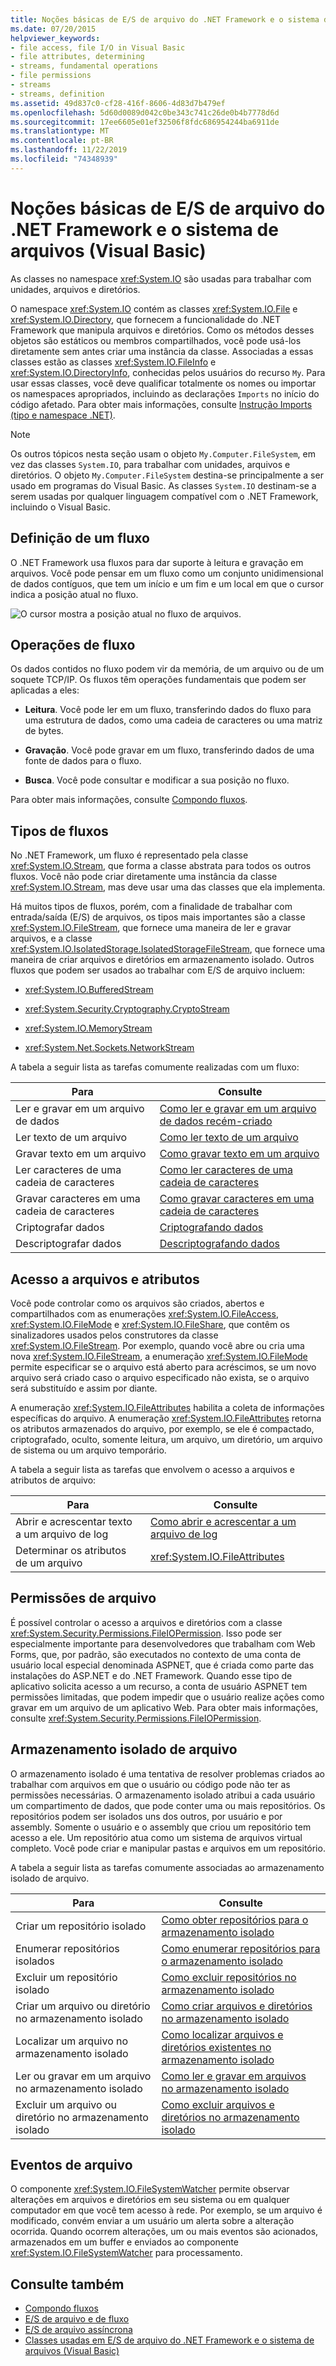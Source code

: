 ```yaml
---
title: Noções básicas de E/S de arquivo do .NET Framework e o sistema de arquivos
ms.date: 07/20/2015
helpviewer_keywords:
- file access, file I/O in Visual Basic
- file attributes, determining
- streams, fundamental operations
- file permissions
- streams
- streams, definition
ms.assetid: 49d837c0-cf28-416f-8606-4d83d7b479ef
ms.openlocfilehash: 5d60d0089d042c0be343c741c26de0b4b7778d6d
ms.sourcegitcommit: 17ee6605e01ef32506f8fdc686954244ba6911de
ms.translationtype: MT
ms.contentlocale: pt-BR
ms.lasthandoff: 11/22/2019
ms.locfileid: "74348939"
---
```

# <a name="basics-of-net-framework-file-io-and-the-file-system-visual-basic"></a>Noções básicas de E/S de arquivo do .NET Framework e o sistema de arquivos (Visual Basic)

As classes no namespace <xref:System.IO> são usadas para trabalhar com unidades, arquivos e diretórios.

O namespace <xref:System.IO> contém as classes <xref:System.IO.File> e <xref:System.IO.Directory>, que fornecem a funcionalidade do .NET Framework que manipula arquivos e diretórios. Como os métodos desses objetos são estáticos ou membros compartilhados, você pode usá-los diretamente sem antes criar uma instância da classe. Associadas a essas classes estão as classes <xref:System.IO.FileInfo> e <xref:System.IO.DirectoryInfo>, conhecidas pelos usuários do recurso `My`. Para usar essas classes, você deve qualificar totalmente os nomes ou importar os namespaces apropriados, incluindo as declarações `Imports` no início do código afetado. Para obter mais informações, consulte [Instrução Imports (tipo e namespace .NET)](../../../../visual-basic/language-reference/statements/imports-statement-net-namespace-and-type.md).

> [!NOTE]
> Os outros tópicos nesta seção usam o objeto `My.Computer.FileSystem`, em vez das classes `System.IO`, para trabalhar com unidades, arquivos e diretórios. O objeto `My.Computer.FileSystem` destina-se principalmente a ser usado em programas do Visual Basic. As classes `System.IO` destinam-se a serem usadas por qualquer linguagem compatível com o .NET Framework, incluindo o Visual Basic.

## <a name="definition-of-a-stream"></a>Definição de um fluxo

O .NET Framework usa fluxos para dar suporte à leitura e gravação em arquivos. Você pode pensar em um fluxo como um conjunto unidimensional de dados contíguos, que tem um início e um fim e um local em que o cursor indica a posição atual no fluxo.

![O cursor mostra a posição atual no fluxo de arquivos.](./media/basics-of-net-framework-file-io-and-the-file-system/filestream-cursor-position.gif)

## <a name="stream-operations"></a>Operações de fluxo

Os dados contidos no fluxo podem vir da memória, de um arquivo ou de um soquete TCP/IP. Os fluxos têm operações fundamentais que podem ser aplicadas a eles:

- **Leitura**. Você pode ler em um fluxo, transferindo dados do fluxo para uma estrutura de dados, como uma cadeia de caracteres ou uma matriz de bytes.

- **Gravação**. Você pode gravar em um fluxo, transferindo dados de uma fonte de dados para o fluxo.

- **Busca**. Você pode consultar e modificar a sua posição no fluxo.

Para obter mais informações, consulte [Compondo fluxos](../../../../standard/io/composing-streams.md).

## <a name="types-of-streams"></a>Tipos de fluxos

No .NET Framework, um fluxo é representado pela classe <xref:System.IO.Stream>, que forma a classe abstrata para todos os outros fluxos. Você não pode criar diretamente uma instância da classe <xref:System.IO.Stream>, mas deve usar uma das classes que ela implementa.

Há muitos tipos de fluxos, porém, com a finalidade de trabalhar com entrada/saída (E/S) de arquivos, os tipos mais importantes são a classe <xref:System.IO.FileStream>, que fornece uma maneira de ler e gravar arquivos, e a classe <xref:System.IO.IsolatedStorage.IsolatedStorageFileStream>, que fornece uma maneira de criar arquivos e diretórios em armazenamento isolado. Outros fluxos que podem ser usados ao trabalhar com E/S de arquivo incluem:

- <xref:System.IO.BufferedStream>

- <xref:System.Security.Cryptography.CryptoStream>

- <xref:System.IO.MemoryStream>

- <xref:System.Net.Sockets.NetworkStream>

A tabela a seguir lista as tarefas comumente realizadas com um fluxo:

|Para|Consulte|
|---|---|
|Ler e gravar em um arquivo de dados|[Como ler e gravar em um arquivo de dados recém-criado](../../../../standard/io/how-to-read-and-write-to-a-newly-created-data-file.md)|
|Ler texto de um arquivo|[Como ler texto de um arquivo](../../../../standard/io/how-to-read-text-from-a-file.md)|
|Gravar texto em um arquivo|[Como gravar texto em um arquivo](../../../../standard/io/how-to-write-text-to-a-file.md)|
|Ler caracteres de uma cadeia de caracteres|[Como ler caracteres de uma cadeia de caracteres](../../../../standard/io/how-to-read-characters-from-a-string.md)|
|Gravar caracteres em uma cadeia de caracteres|[Como gravar caracteres em uma cadeia de caracteres](../../../../standard/io/how-to-write-characters-to-a-string.md)|
|Criptografar dados|[Criptografando dados](../../../../standard/security/encrypting-data.md)|
|Descriptografar dados|[Descriptografando dados](../../../../standard/security/decrypting-data.md)|

## <a name="file-access-and-attributes"></a>Acesso a arquivos e atributos

Você pode controlar como os arquivos são criados, abertos e compartilhados com as enumerações <xref:System.IO.FileAccess>, <xref:System.IO.FileMode> e <xref:System.IO.FileShare>, que contêm os sinalizadores usados pelos construtores da classe <xref:System.IO.FileStream>. Por exemplo, quando você abre ou cria uma nova <xref:System.IO.FileStream>, a enumeração <xref:System.IO.FileMode> permite especificar se o arquivo está aberto para acréscimos, se um novo arquivo será criado caso o arquivo especificado não exista, se o arquivo será substituído e assim por diante.

A enumeração <xref:System.IO.FileAttributes> habilita a coleta de informações específicas do arquivo. A enumeração <xref:System.IO.FileAttributes> retorna os atributos armazenados do arquivo, por exemplo, se ele é compactado, criptografado, oculto, somente leitura, um arquivo, um diretório, um arquivo de sistema ou um arquivo temporário.

A tabela a seguir lista as tarefas que envolvem o acesso a arquivos e atributos de arquivo:

|Para|Consulte|
|---|---|
|Abrir e acrescentar texto a um arquivo de log|[Como abrir e acrescentar a um arquivo de log](../../../../standard/io/how-to-open-and-append-to-a-log-file.md)|
|Determinar os atributos de um arquivo|<xref:System.IO.FileAttributes>|

## <a name="file-permissions"></a>Permissões de arquivo

É possível controlar o acesso a arquivos e diretórios com a classe <xref:System.Security.Permissions.FileIOPermission>. Isso pode ser especialmente importante para desenvolvedores que trabalham com Web Forms, que, por padrão, são executados no contexto de uma conta de usuário local especial denominada ASPNET, que é criada como parte das instalações do ASP.NET e do .NET Framework. Quando esse tipo de aplicativo solicita acesso a um recurso, a conta de usuário ASPNET tem permissões limitadas, que podem impedir que o usuário realize ações como gravar em um arquivo de um aplicativo Web. Para obter mais informações, consulte <xref:System.Security.Permissions.FileIOPermission>.

## <a name="isolated-file-storage"></a>Armazenamento isolado de arquivo

O armazenamento isolado é uma tentativa de resolver problemas criados ao trabalhar com arquivos em que o usuário ou código pode não ter as permissões necessárias. O armazenamento isolado atribui a cada usuário um compartimento de dados, que pode conter uma ou mais repositórios. Os repositórios podem ser isolados uns dos outros, por usuário e por assembly. Somente o usuário e o assembly que criou um repositório tem acesso a ele. Um repositório atua como um sistema de arquivos virtual completo. Você pode criar e manipular pastas e arquivos em um repositório.

A tabela a seguir lista as tarefas comumente associadas ao armazenamento isolado de arquivo.

|Para|Consulte|
|---|---|
|Criar um repositório isolado|[Como obter repositórios para o armazenamento isolado](../../../../standard/io/how-to-obtain-stores-for-isolated-storage.md)|
|Enumerar repositórios isolados|[Como enumerar repositórios para o armazenamento isolado](../../../../standard/io/how-to-enumerate-stores-for-isolated-storage.md)|
|Excluir um repositório isolado|[Como excluir repositórios no armazenamento isolado](../../../../standard/io/how-to-delete-stores-in-isolated-storage.md)|
|Criar um arquivo ou diretório no armazenamento isolado|[Como criar arquivos e diretórios no armazenamento isolado](../../../../standard/io/how-to-create-files-and-directories-in-isolated-storage.md)|
|Localizar um arquivo no armazenamento isolado|[Como localizar arquivos e diretórios existentes no armazenamento isolado](../../../../standard/io/how-to-find-existing-files-and-directories-in-isolated-storage.md)|
|Ler ou gravar em um arquivo no armazenamento isolado|[Como ler e gravar em arquivos no armazenamento isolado](../../../../standard/io/how-to-read-and-write-to-files-in-isolated-storage.md)|
|Excluir um arquivo ou diretório no armazenamento isolado|[Como excluir arquivos e diretórios no armazenamento isolado](../../../../standard/io/how-to-delete-files-and-directories-in-isolated-storage.md)|

## <a name="file-events"></a>Eventos de arquivo

O componente <xref:System.IO.FileSystemWatcher> permite observar alterações em arquivos e diretórios em seu sistema ou em qualquer computador em que você tem acesso à rede. Por exemplo, se um arquivo é modificado, convém enviar a um usuário um alerta sobre a alteração ocorrida. Quando ocorrem alterações, um ou mais eventos são acionados, armazenados em um buffer e enviados ao componente <xref:System.IO.FileSystemWatcher> para processamento.

## <a name="see-also"></a>Consulte também

- [Compondo fluxos](../../../../standard/io/composing-streams.md)
- [E/S de arquivo e de fluxo](../../../../standard/io/index.md)
- [E/S de arquivo assíncrona](../../../../standard/io/asynchronous-file-i-o.md)
- [Classes usadas em E/S de arquivo do .NET Framework e o sistema de arquivos (Visual Basic)](../../../../visual-basic/developing-apps/programming/drives-directories-files/classes-used-in-net-framework-file-io-and-the-file-system.md)
